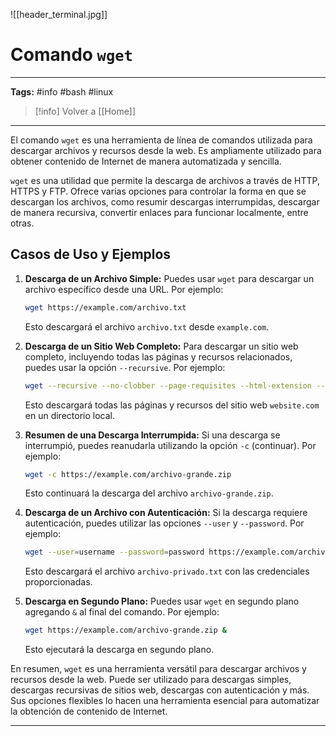 
![[header_terminal.jpg]]
# Comando `wget`

---
**Tags:** #info #bash #linux 

>[!info] Volver a [[Home]] 

---

El comando `wget` es una herramienta de línea de comandos utilizada para descargar archivos y recursos desde la web. Es ampliamente utilizado para obtener contenido de Internet de manera automatizada y sencilla. 

`wget` es una utilidad que permite la descarga de archivos a través de HTTP, HTTPS y FTP. Ofrece varias opciones para controlar la forma en que se descargan los archivos, como resumir descargas interrumpidas, descargar de manera recursiva, convertir enlaces para funcionar localmente, entre otras.

## Casos de Uso y Ejemplos

1. **Descarga de un Archivo Simple:**
   Puedes usar `wget` para descargar un archivo específico desde una URL. Por ejemplo:

   ```bash
   wget https://example.com/archivo.txt
   ```

   Esto descargará el archivo `archivo.txt` desde `example.com`.

2. **Descarga de un Sitio Web Completo:**
   Para descargar un sitio web completo, incluyendo todas las páginas y recursos relacionados, puedes usar la opción `--recursive`. Por ejemplo:

   ```bash
   wget --recursive --no-clobber --page-requisites --html-extension --convert-links --restrict-file-names=windows --domains website.com --no-parent www.website.com
   ```

   Esto descargará todas las páginas y recursos del sitio web `website.com` en un directorio local.

3. **Resumen de una Descarga Interrumpida:**
   Si una descarga se interrumpió, puedes reanudarla utilizando la opción `-c` (continuar). Por ejemplo:

   ```bash
   wget -c https://example.com/archivo-grande.zip
   ```

   Esto continuará la descarga del archivo `archivo-grande.zip`.

4. **Descarga de un Archivo con Autenticación:**
   Si la descarga requiere autenticación, puedes utilizar las opciones `--user` y `--password`. Por ejemplo:

   ```bash
   wget --user=username --password=password https://example.com/archivo-privado.txt
   ```

   Esto descargará el archivo `archivo-privado.txt` con las credenciales proporcionadas.

5. **Descarga en Segundo Plano:**
   Puedes usar `wget` en segundo plano agregando `&` al final del comando. Por ejemplo:

   ```bash
   wget https://example.com/archivo-grande.zip &
   ```

   Esto ejecutará la descarga en segundo plano.

En resumen, `wget` es una herramienta versátil para descargar archivos y recursos desde la web. Puede ser utilizado para descargas simples, descargas recursivas de sitios web, descargas con autenticación y más. Sus opciones flexibles lo hacen una herramienta esencial para automatizar la obtención de contenido de Internet.

---


